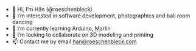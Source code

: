 - 👋 Hi, I’m Hân (@roeschenbleck)
- 👀 I’m interested in software development, photographics and ball room dancing
- 🌱 I’m currently learning Arduino, Marlin
- 💞️ I’m looking to collaborate on 3D modeling and printing
- 📫 Contact me by email han@roeschenbleck.com

